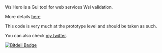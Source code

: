 WsiHero is a Gui tool for web services Wsi validation.

More details [here](http://webservices20.blogspot.co.il/2010/11/wsihero-gui-utility-for-web-services.html)

This code is very much at the prototype level and should be taken as such.

You can also check [my twitter](https://twitter.com/YaronNaveh).

[![Bitdeli Badge](https://d2weczhvl823v0.cloudfront.net/yaronn/wsihero/trend.png)](https://bitdeli.com/free "Bitdeli Badge")

